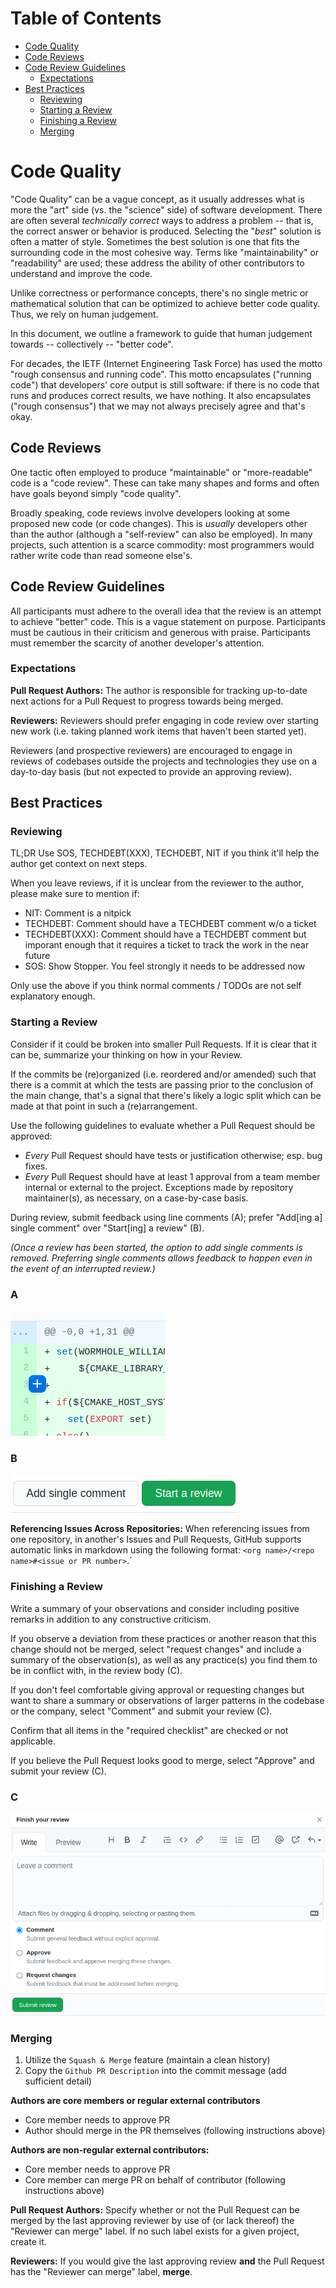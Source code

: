 # Table of Contents <!-- omit in toc -->

- [Code Quality](#code-quality)
- [Code Reviews](#code-reviews)
- [Code Review Guidelines](#code-review-guidelines)
    - [Expectations](#expectations)
- [Best Practices](#best-practices)
    - [Reviewing](#reviewing)
    - [Starting a Review](#starting-a-review)
    - [Finishing a Review](#finishing-a-review)
    - [Merging](#merging)

# Code Quality

"Code Quality" can be a vague concept, as it usually addresses what is more the "art" side (vs. the "science" side) of software development.
There are often several *technically correct* ways to address a problem -- that is, the correct answer or behavior is produced.
Selecting the "*best*" solution is often a matter of style.
Sometimes the best solution is one that fits the surrounding code in the most cohesive way.
Terms like "maintainability" or "readability" are used; these address the ability of other contributors to understand and improve the code.

Unlike correctness or performance concepts, there's no single metric or mathematical solution that can be optimized to achieve better code quality.
Thus, we rely on human judgement.

In this document, we outline a framework to guide that human judgement towards -- collectively -- "better code".

For decades, the IETF (Internet Engineering Task Force) has used the motto "rough consensus and running code".
This motto encapsulates ("running code") that developers' core output is still software: if there is no code that runs and produces correct results, we have nothing.
It also encapsulates ("rough consensus") that we may not always precisely agree and that's okay.

## Code Reviews

One tactic often employed to produce "maintainable" or "more-readable" code is a "code review".
These can take many shapes and forms and often have goals beyond simply "code quality".

Broadly speaking, code reviews involve developers looking at some proposed new code (or code changes).
This is *usually* developers other than the author (although a "self-review" can also be employed).
In many projects, such attention is a scarce commodity: most programmers would rather write code than read someone else's.

## Code Review Guidelines

All participants must adhere to the overall idea that the review is an attempt to achieve "better" code.
This is a vague statement on purpose.
Participants must be cautious in their criticism and generous with praise.
Participants must remember the scarcity of another developer's attention.

### Expectations

**Pull Request Authors:**
The author is responsible for tracking up-to-date next actions for a Pull Request to progress towards being merged.

**Reviewers:**
Reviewers should prefer engaging in code review over starting new work (i.e. taking planned work items that haven't been started yet).

Reviewers (and prospective reviewers) are encouraged to engage in reviews of codebases outside the projects and technologies they use on a day-to-day basis (but not expected to provide an approving review).

## Best Practices

### Reviewing

TL;DR Use SOS, TECHDEBT(XXX), TECHDEBT, NIT if you think it'll help the author get context on next steps.

When you leave reviews, if it is unclear from the reviewer to the author, please make sure to mention if:

- NIT: Comment is a nitpick
- TECHDEBT: Comment should have a TECHDEBT comment w/o a ticket
- TECHDEBT(XXX): Comment should have a TECHDEBT comment but imporant enough that it requires a ticket to track the work in the near future
- SOS: Show Stopper. You feel strongly it needs to be addressed now

Only use the above if you think normal comments / TODOs are not self explanatory enough.

### Starting a Review

Consider if it could be broken into smaller Pull Requests. If it is clear that it can be, summarize your thinking on how in your Review.

If the commits be (re)organized (i.e. reordered and/or amended) such that there is a commit at which the tests are passing prior to the conclusion of the main change, that's a signal that there's likely a logic split which can be made at that point in such a (re)arrangement.

Use the following guidelines to evaluate whether a Pull Request should be approved:

- *Every* Pull Request should have tests or justification otherwise; esp. bug fixes.
- *Every* Pull Request should have at least 1 approval from a team member internal or external to the project. Exceptions made by repository maintainer(s), as necessary, on a case-by-case basis.

During review, submit feedback using line comments (A); prefer "Add\[ing a\] single comment" over "Start[ing] a review" (B).

*(Once a review has been started, the option to add single comments is removed. Preferring single comments allows feedback to happen even in the event of an interrupted review.)*

### A

![github_line_comment.png](./assets/github_line_comment.png)

### B

![line_comment_dialog_start.png](./assets/line_comment_dialog_start.png)

**Referencing Issues Across Repositories:**
When referencing issues from one repository, in another's Issues and Pull Requests, GitHub supports automatic links in markdown using the following format: `<org name>/<repo name>#<issue or PR number>`.`

### Finishing a Review

Write a summary of your observations and consider including positive remarks in addition to any constructive criticism.

If you observe a deviation from these practices or another reason that this change should not be merged, select "request changes" and include a summary of the observation(s), as well as any practice(s) you find them to be in conflict with, in the review body (C).

If you don't feel comfortable giving approval or requesting changes but want to share a summary or observations of larger patterns in the codebase or the company, select "Comment" and submit your review (C).

Confirm that all items in the "required checklist" are checked or not applicable.

If you believe the Pull Request looks good to merge, select "Approve" and submit your review (C).

### C

![submit_review.png](./assets/submit_review.png)

### Merging

1. Utilize the `Squash & Merge` feature (maintain a clean history)
2. Copy the `Github PR Description` into the commit message (add sufficient detail)

**Authors are core members or regular external contributors**

- Core member needs to approve PR
- Author should merge in the PR themselves (following instructions above)

**Authors are non-regular external contributors:**

- Core member needs to approve PR
- Core member can merge PR on behalf of contributor  (following instructions above)

**Pull Request Authors:**
Specify whether or not the Pull Request can be merged by the last approving reviewer by use of (or lack thereof) the "Reviewer can merge" label. If no such label exists for a given project, create it.

**Reviewers:**
If you would give the last approving review **and** the Pull Request has the "Reviewer can merge" label, **merge**.
